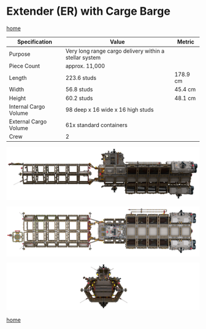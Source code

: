 # Extender (ER) with Carge Barge

[home](../README.md)

| Specification | Value | Metric |
|---------------|-------|--------|
| Purpose | Very long range cargo delivery within a stellar system ||
| Piece Count | approx. 11,000 ||
| Length | 223.6 studs | 178.9 cm |
| Width | 56.8 studs | 45.4 cm |
| Height | 60.2 studs | 48.1 cm |
| Internal Cargo Volume | 98 deep x 16 wide x 16 high studs ||
| External Cargo Volume | 61x standard containers ||
| Crew | 2 ||

![](extender-er-cargo-barge_1.png)

![](extender-er-cargo-barge_2.png)

![](extender-er-cargo-barge_3.png)

[home](../README.md)
